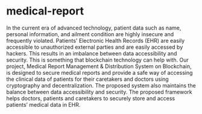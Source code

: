 # medical-report

In the current era of advanced technology, patient data such as name, personal information, and ailment condition are highly insecure and frequently violated. Patients' Electronic Health Records (EHR) are easily accessible to unauthorized external parties and are easily accessed by hackers. This results in an imbalance between data accessibility and security. This is something that blockchain technology can help with.
Our project, Medical Report Management & Distribution System on Blockchain, is designed to secure medical reports and provide a safe way of accessing the clinical data of patients for their caretakers and doctors using cryptography and decentralization.
The proposed system also maintains the balance between data accessibility and security. The proposed framework helps doctors, patients and caretakers to securely store and access patients’ medical data in EHR.       

